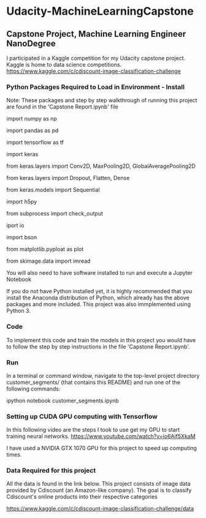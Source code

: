 # Udacity-MachineLearningCapstone

## Capstone Project, Machine Learning Engineer NanoDegree

I participated in a Kaggle competition for my Udacity capstone project. Kaggle is home to data science competitions.
https://www.kaggle.com/c/cdiscount-image-classification-challenge

### Python Packages Required to Load in Environment - Install
Note: These packages and step by step walkthrough of running this project are found in the 'Capstone Report.ipynb' file

import numpy as np

import pandas as pd

import tensorflow as tf

import keras

from keras.layers import Conv2D, MaxPooling2D, GlobalAveragePooling2D

from keras.layers import Dropout, Flatten, Dense

from keras.models import Sequential

import h5py

from subprocess import check_output

iport io

import bson

from matplotlib.pyploat as plot

from skimage.data import imread

You will also need to have software installed to run and execute a Jupyter Notebook

If you do not have Python installed yet, it is highly recommended that you install the Anaconda distribution of Python, which already has the above packages and more included. This project was also immplemented using Python 3.

### Code
To implement this code and train the models in this project you would have to follow the step by step instructions in the file 'Capstone Report.ipynb'. 

### Run
In a terminal or command window, navigate to the top-level project directory customer_segments/ (that contains this README) and run one of the following commands:

ipython notebook customer_segments.ipynb

### Setting up CUDA GPU computing with Tensorflow

In this following video are the steps I took to use get my GPU to start training neural networks.
https://www.youtube.com/watch?v=io6Ajf5XkaM

I have used a NVIDIA GTX 1070 GPU for this project to speed up computing times.

### Data Required for this project
All the data is found in the link below.
This project consists of image data provided by Cdiscount (an Amazon-like company). The goal is to classify Cdiscount's online products into their respective categories

https://www.kaggle.com/c/cdiscount-image-classification-challenge/data
